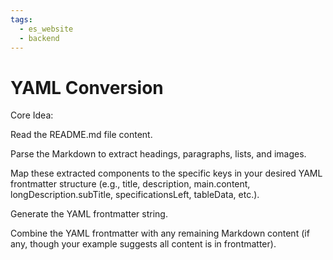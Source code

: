 ```yaml
---
tags:
  - es_website
  - backend
---
```

# YAML Conversion
Core Idea:

Read the README.md file content.

Parse the Markdown to extract headings, paragraphs, lists, and images.

Map these extracted components to the specific keys in your desired YAML frontmatter structure (e.g., title, description, main.content, longDescription.subTitle, specificationsLeft, tableData, etc.).

Generate the YAML frontmatter string.

Combine the YAML frontmatter with any remaining Markdown content (if any, though your example suggests all content is in frontmatter).